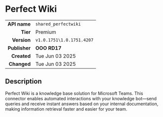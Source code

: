 # Perfect Wiki
| | |
|-:|-|
|**API name**|`shared_perfectwiki`|
|**Tier**|Premium|
|**Version**|`v1.0.1751\1.0.1751.4207`|
|**Publisher**|**OOO RD17**|
|**Created**|Tue Jun 03 2025|
|**Changed**|Tue Jun 03 2025|

## Description
Perfect Wiki is a knowledge base solution for Microsoft Teams. This connector enables automated interactions with your knowledge bot—send queries and receive instant answers based on your internal documentation, making information retrieval faster and easier for your team.
